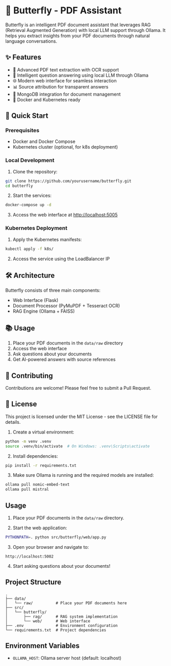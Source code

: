 # 🦋 Butterfly - PDF Assistant

Butterfly is an intelligent PDF document assistant that leverages RAG (Retrieval Augmented Generation) with local LLM support through Ollama. It helps you extract insights from your PDF documents through natural language conversations.

## ✨ Features

- 📄 Advanced PDF text extraction with OCR support
- 🤖 Intelligent question answering using local LLM through Ollama
- 🌐 Modern web interface for seamless interaction
- 📊 Source attribution for transparent answers
- 🔄 MongoDB integration for document management
- 🐳 Docker and Kubernetes ready

## 🚀 Quick Start

### Prerequisites

- Docker and Docker Compose
- Kubernetes cluster (optional, for k8s deployment)

### Local Development

1. Clone the repository:

```bash
git clone https://github.com/yourusername/butterfly.git
cd butterfly
```

2. Start the services:

```bash
docker-compose up -d
```

3. Access the web interface at [http://localhost:5005](http://localhost:5005)

### Kubernetes Deployment

1. Apply the Kubernetes manifests:

```bash
kubectl apply -f k8s/
```

2. Access the service using the LoadBalancer IP

## 🛠️ Architecture

Butterfly consists of three main components:

- Web Interface (Flask)
- Document Processor (PyMuPDF + Tesseract OCR)
- RAG Engine (Ollama + FAISS)

## 📚 Usage

1. Place your PDF documents in the `data/raw` directory
2. Access the web interface
3. Ask questions about your documents
4. Get AI-powered answers with source references

## 🤝 Contributing

Contributions are welcome! Please feel free to submit a Pull Request.

## 📝 License

This project is licensed under the MIT License - see the LICENSE file for details.

1. Create a virtual environment:
```bash
python -m venv .venv
source .venv/bin/activate  # On Windows: .venv\Scripts\activate
```

2. Install dependencies:
```bash
pip install -r requirements.txt
```

3. Make sure Ollama is running and the required models are installed:
```bash
ollama pull nomic-embed-text
ollama pull mistral
```

## Usage

1. Place your PDF documents in the `data/raw` directory.

2. Start the web application:
```bash
PYTHONPATH=. python src/butterfly/web/app.py
```

3. Open your browser and navigate to:
```
http://localhost:5002
```

4. Start asking questions about your documents!

## Project Structure

```
.
├── data/
│   └── raw/          # Place your PDF documents here
├── src/
│   └── butterfly/
│       ├── rag/      # RAG system implementation
│       └── web/      # Web interface
├── .env              # Environment configuration
└── requirements.txt  # Project dependencies
```

## Environment Variables

- `OLLAMA_HOST`: Ollama server host (default: localhost)
